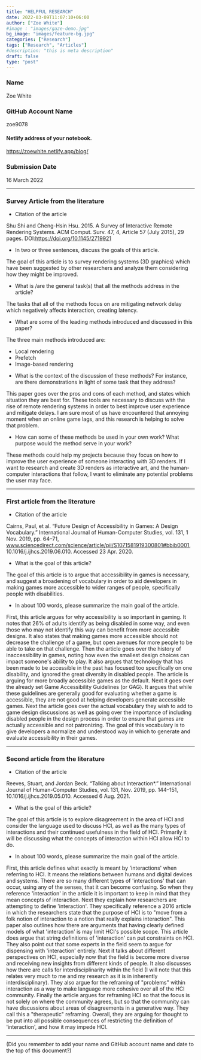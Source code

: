 ```yaml
---
title: "HELPFUL RESEARCH"
date: 2022-03-09T11:07:10+06:00
author: ["Zoe White"]
#image : "images/gaze-demo.jpg"
bg_image: "images/feature-bg.jpg"
categories: ["Research"]
tags: ["Research", "Articles"]
#description: "this is meta description"
draft: false
type: "post"
---
```

### Name
Zoe White

### GitHub Account Name
zoe9078

#### Netlify address of your notebook.
https://zoewhite.netlify.app/blog/

### Submission Date
16 March 2022

---

### Survey Article from the literature


 - Citation of the article

 Shu Shi and Cheng-Hsin Hsu. 2015. A Survey of Interactive Remote Rendering Systems. ACM Comput. Surv. 47, 4, Article 57 (July 2015), 29 pages. DOI:https://doi.org/10.1145/2719921

 - In two or three sentences, discuss the goals of this article.

The goal of this article is to survey rendering systems (3D graphics) which have been suggested by other researchers and analyze them considering how they might be improved.


 - What is /are the general task(s) that all the methods address in the article?

 The tasks that all of the methods focus on are mitigating network delay which negatively affects interaction, creating latency.


 - What are some of the leading methods introduced and discussed in this paper?

The three main methods introduced are:

* Local rendering
* Prefetch
* Image-based rendering


 - What is the context of the discussion of these methods? For instance, are there demonstrations in light of some task that they address?

 This paper goes over the pros and cons of each method, and states which situation they are best for. These tools are necessary to discuss with the rise of remote rendering systems in order to best improve user experience and mitigate delays. I am sure most of us have encountered that annoying moment when an online game lags, and this research is helping to solve that problem.



 - How can some of these methods be used in your own work? What purpose would the method serve in your work?


 These methods could help my projects because they focus on how to improve the user experience of someone interacting with 3D renders. If I want to research and create 3D renders as interactive art, and the human-computer interactions that follow, I want to eliminate any potential problems the user may face.


---

### First article from the literature

 - Citation of the article

Cairns, Paul, et al. “Future Design of Accessibility in Games: A Design Vocabulary.” International Journal of Human-Computer Studies, vol. 131, 1 Nov. 2019, pp. 64–71, www.sciencedirect.com/science/article/pii/S1071581919300801#bbib0001, 10.1016/j.ijhcs.2019.06.010. Accessed 23 Apr. 2020.

 - What is the goal of this article?

 The goal of this article is to argue that accessibility in games is necessary, and suggest a broadening of vocabulary in order to aid developers in making games more accessible to wider ranges of people, specifically people with disabilities.

 - In about 100 words, please summarize the main goal of the article.

First, this article argues for why accessibility is so important in gaming. It notes that 26% of adults identify as being disabled in some way, and even those who may not identify this way can benefit from more accessible designs. It also states that making games more accessible should not decrease the challenge of a game, but open avenues for more people to be able to take on that challenge. Then the article goes over the history of inaccessibility in games, noting how even the smallest design choices can impact someone's ability to play. It also argues that technology that has been made to be accessible in the past has focused too specifically on one disability, and ignored the great diversity in disabled people. The article is arguing for more broadly accessible games as the default. Next it goes over the already set Game Accessibility Guidelines (or GAG). It argues that while these guidelines are generally good for evaluating whether a game is accessible, they are not good at helping developers generate accessible games. Next the article goes over the actual vocabulary they wish to add to game design discussions as well as going over the importance of including disabled people in the design process in order to ensure that games are actually accessible and not patronizing. The goal of this vocabulary is to give developers a normalize and understood way in which to generate and evaluate accessibility in their games.

---

### Second article from the literature

 - Citation of the article

Reeves, Stuart, and Jordan Beck. “Talking about Interaction*.” International Journal of Human-Computer Studies, vol. 131, Nov. 2019, pp. 144–151, 10.1016/j.ijhcs.2019.05.010. Accessed 6 Aug. 2021.

 - What is the goal of this article?

The goal of this article is to explore disagreement in the area of HCI and consider the language used to discuss HCI, as well as the many types of interactions and their continued usefulness in the field of HCI. Primarily it will be discussing what the concepts of interaction within HCI allow HCI to do.

 - In about 100 words, please summarize the main goal of the article.

 First, this article defines what exactly is meant by 'interactions' when referring to HCI. It means the relations between humans and digital devices and systems. There are so many different types of 'interactions' that can occur, using any of the senses, that it can become confusing. So when they reference 'interaction' in the article it is important to keep in mind that they mean concepts of interaction. Next they explain how researchers are attempting to define 'interaction'. They specifically reference a 2016 article in which the researchers state that the purpose of HCI is to "move from a folk notion of interaction to a notion that really explains interaction". This paper also outlines how there are arguments that having clearly defined models of what 'interaction' is may limit HCI's possible scope. This article does argue that string definitions of 'interaction' can put constraints on HCI. They also point out that some experts in the field seem to argue for dispensing with 'interaction' entirely. Next it talks about different perspectives on HCI, especially now that the field is become more diverse and receiving new insights from different kinds of people. It also discusses how there are calls for interdisciplinarity within the field (I will note that this relates very much to me and my research as it is in inherently interdisciplinary). They also argue for the reframing of "problems" within interaction as a way to make language more cohesive over all of the HCI community. Finally the article argues for reframing HCI so that the focus is not solely on where the community agrees, but so that the community can have discussions about areas of disagreements in a generative way. They call this a "therapeutic" reframing. Overall, they are arguing for thought to be put into all possible consequences of restricting the definition of 'interaction', and how it may impede HCI.

---
(Did you remember to add your name and GitHub account name and date to the top of this document?)
